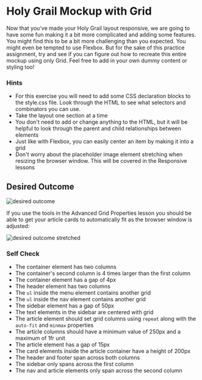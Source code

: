 # Holy Grail Mockup with Grid

Now that you've made your Holy Grail layout responsive, we are going to have
some fun making it a bit more complicated and adding some features. You might
find this to be a bit more challenging than you expected. You might even be
tempted to use Flexbox. But for the sake of this practice assignment, try and
see if you can figure out how to recreate this entire mockup using only Grid.
Feel free to add in your own dummy content or styling too!

### Hints

- For this exercise you will need to add some CSS declaration blocks to the
  style.css file. Look through the HTML to see what selectors and combinators
  you can use.
- Take the layout one section at a time
- You don't need to add or change anything to the HTML, but it will be helpful
  to look through the parent and child relationships between elements
- Just like with Flexbox, you can easily center an item by making it into a grid
- Don't worry about the placeholder image element stretching when resizing the
  browser window. This will be covered in the Responsive lessons

## Desired Outcome

![desired outcome](./desired-outcome.png)

If you use the tools in the Advanced Grid Properties lesson you should be able
to get your article cards to automatically fit as the browser window is
adjusted:

![desired outcome stretched](./desired-outcome-stretched.png)

### Self Check

- The container element has two columns
- The container's second column is 4 times larger than the first column
- The container element has a gap of 4px
- The header element has two columns
- The `ul` inside the menu element contains another grid
- The `ul` inside the nav element contains another grid
- The sidebar element has a gap of 50px
- The text elements in the sidebar are centered with grid
- The article element should set grid columns using `repeat` along with the
  `auto-fit` and `minmax` properties
- The article columns should have a minimum value of 250px and a maximum of 1fr
  unit
- The article element has a gap of 15px
- The card elements inside the article container have a height of 200px
- The header and footer span across both columns
- The sidebar only spans across the first column
- The nav and article elements only span across the second column
